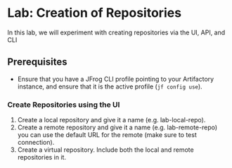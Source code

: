 # Lab: Creation of Repositories

In this lab, we will experiment with creating repositories via the UI, API, and CLI


## Prerequisites

* Ensure that you have a JFrog CLI profile pointing to your Artifactory instance, and ensure
that it is the active profile (`jf config use`).


### Create Repositories using the UI
1. Create a local repository and give it a name (e.g. lab-local-repo).
2. Create a remote repository and give it a name (e.g. lab-remote-repo) you can use the default URL for the remote (make sure to test connection).
3. Create a virtual repository. Include both the local and remote repositories in it.
